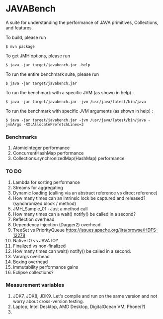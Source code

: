 # JAVABench
A suite for understanding the performance of JAVA primitives, Collections, and features.

To build, please run 
```
$ mvn package
```

To get JMH options, please run
```
$ java -jar target/javabench.jar -help
```

To run the entire benchmark suite, please run
```
$ java -jar target/javabench.jar
```

To run the benchmark with a specific JVM (as shown in help) :
```
$ java -jar target/javabench.jar -jvm /usr/java/latest/bin/java
```

To run the benchmark with specific JVM arguments (as shown in help) :
```
$ java -jar target/javabench.jar -jvm /usr/java/latest/bin/java -jvmArgs -XX:AllocatePrefetchLines=3
```

### Benchmarks
1. AtomicInteger performance
2. ConcurrentHashMap performance
3. Collections.synchronizedMap(HashMap) performance


### TO DO
1. Lambda for sorting performance
2. Streams for aggregating
3. Dynamic loading (calling via an abstract reference vs direct reference)
4. How many times can an intrinsic lock be captured and released? (synchronized block / method)
5. JMH_Sample_01 : Just a method call
6. How many times can a wait() notify() be called in a second?
7. Reflection overhead.
8. Dependency injection (Dagger2) overhead.
9. TreeSet vs PriorityQueue https://issues.apache.org/jira/browse/HDFS-12278
10. Native IO vs JAVA IO?
11. Finalized vs non-finalized
12. How many times can wait() notify() be called in a second.
13. Varargs overhead
14. Boxing overhead
15. Immutability performance gains
16. Eclipse collections? 

### Measurement variables
1. JDK7, JDK8, JDK9. Let's compile and run on the same version and not worry about cross-version testing.
2. Laptop, Intel Desktop, AMD Desktop, DigitalOcean VM, Phone(?)
3. 
